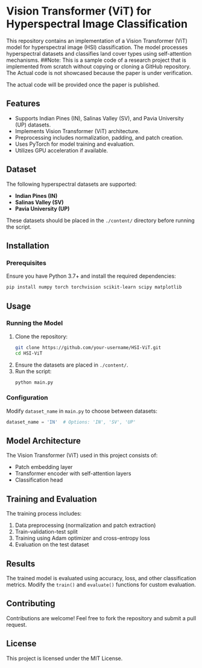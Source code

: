 # Vision Transformer (ViT) for Hyperspectral Image Classification

This repository contains an implementation of a Vision Transformer (ViT) model for hyperspectral image (HSI) classification. The model processes hyperspectral datasets and classifies land cover types using self-attention mechanisms.
##Note:
This  is a sample code of a research project that is implemented from scratch without copying or cloning a GitHub repository. The Actual code is not showcased because the paper is under verification.

The actual code will be provided once the paper is published.

## Features
- Supports Indian Pines (IN), Salinas Valley (SV), and Pavia University (UP) datasets.
- Implements Vision Transformer (ViT) architecture.
- Preprocessing includes normalization, padding, and patch creation.
- Uses PyTorch for model training and evaluation.
- Utilizes GPU acceleration if available.

## Dataset
The following hyperspectral datasets are supported:
- **Indian Pines (IN)**
- **Salinas Valley (SV)**
- **Pavia University (UP)**

These datasets should be placed in the `./content/` directory before running the script.

## Installation
### Prerequisites
Ensure you have Python 3.7+ and install the required dependencies:
```bash
pip install numpy torch torchvision scikit-learn scipy matplotlib
```

## Usage
### Running the Model
1. Clone the repository:
   ```bash
   git clone https://github.com/your-username/HSI-ViT.git
   cd HSI-ViT
   ```
2. Ensure the datasets are placed in `./content/`.
3. Run the script:
   ```bash
   python main.py
   ```

### Configuration
Modify `dataset_name` in `main.py` to choose between datasets:
```python
dataset_name = 'IN'  # Options: 'IN', 'SV', 'UP'
```

## Model Architecture
The Vision Transformer (ViT) used in this project consists of:
- Patch embedding layer
- Transformer encoder with self-attention layers
- Classification head

## Training and Evaluation
The training process includes:
1. Data preprocessing (normalization and patch extraction)
2. Train-validation-test split
3. Training using Adam optimizer and cross-entropy loss
4. Evaluation on the test dataset

## Results
The trained model is evaluated using accuracy, loss, and other classification metrics. Modify the `train()` and `evaluate()` functions for custom evaluation.

## Contributing
Contributions are welcome! Feel free to fork the repository and submit a pull request.

## License
This project is licensed under the MIT License.

